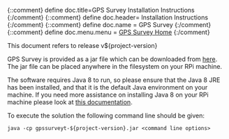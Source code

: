 {::comment} define doc.title=GPS Survey Installation Instructions {:/comment}
{::comment} define doc.header= Installation Instructions {:/comment}
{::comment} define doc.name = GPS Survey {:/comment}
{::comment} define doc.menu.menu = [GPS Survey Home](index.html) {:/comment}

This document refers to release v${project-version}

GPS Survey is provided as a jar file which can be downloaded
from [here](http://www.rlinsdale.org.uk/repository/uk/org/rlinsdale/gpssurvey/${project-version}/gpssurvey-${project-version}.jar).
The jar file can be placed anywhere in the filesystem on your RPi machine.

The software requires Java 8 to run, so please ensure that the
Java 8 JRE has been installed, and that it is the default Java
environment on your machine. If you need more assistance on
installing Java 8 on your RPi machine please look
at [this documentation](http://www.rlinsdale.org.uk/software/commondocumentation/install-java8.html).

To execute the solution the following command line should be given:

    java -cp gpssurveyt-${project-version}.jar <command line options>